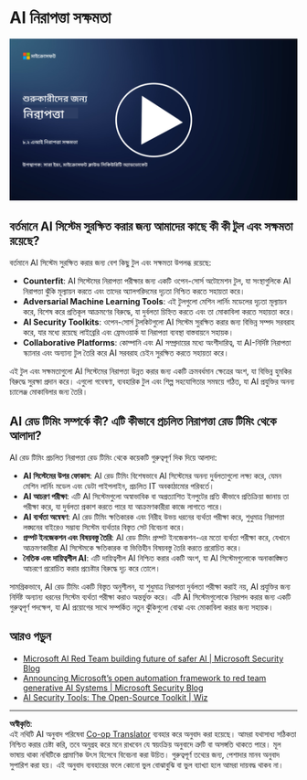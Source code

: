 <!--
CO_OP_TRANSLATOR_METADATA:
{
  "original_hash": "b6bb7175672298d1e2f73ba7e0006f95",
  "translation_date": "2025-09-03T21:34:42+00:00",
  "source_file": "8.2 AI security capabilities.md",
  "language_code": "bn"
}
-->
# AI নিরাপত্তা সক্ষমতা

[![ভিডিও দেখুন](../../translated_images/8-2_placeholder.bc988ce5dff1726a8b6f8c00b1250865ca23d02aa5cb11fb879ed1194702c99a.bn.png)](https://learn-video.azurefd.net/vod/player?id=e0a6f844-d884-4f76-99bd-4ce9f7f73d22)

## বর্তমানে AI সিস্টেম সুরক্ষিত করার জন্য আমাদের কাছে কী কী টুল এবং সক্ষমতা রয়েছে?

বর্তমানে AI সিস্টেম সুরক্ষিত করার জন্য বেশ কিছু টুল এবং সক্ষমতা উপলব্ধ রয়েছে:

-   **Counterfit**: AI সিস্টেমের নিরাপত্তা পরীক্ষার জন্য একটি ওপেন-সোর্স অটোমেশন টুল, যা সংস্থাগুলিকে AI নিরাপত্তা ঝুঁকি মূল্যায়ন করতে এবং তাদের অ্যালগরিদমের দৃঢ়তা নিশ্চিত করতে সহায়তা করে।
-   **Adversarial Machine Learning Tools**: এই টুলগুলো মেশিন লার্নিং মডেলের দৃঢ়তা মূল্যায়ন করে, বিশেষ করে প্রতিকূল আক্রমণের বিরুদ্ধে, যা দুর্বলতা চিহ্নিত করতে এবং তা মোকাবিলা করতে সহায়তা করে।
-   **AI Security Toolkits**: ওপেন-সোর্স টুলকিটগুলো AI সিস্টেম সুরক্ষিত করার জন্য বিভিন্ন সম্পদ সরবরাহ করে, যার মধ্যে রয়েছে লাইব্রেরি এবং ফ্রেমওয়ার্ক যা নিরাপত্তা ব্যবস্থা বাস্তবায়নে সহায়ক।
-   **Collaborative Platforms**: কোম্পানি এবং AI সম্প্রদায়ের মধ্যে অংশীদারিত্ব, যা AI-নির্দিষ্ট নিরাপত্তা স্ক্যানার এবং অন্যান্য টুল তৈরি করে AI সরবরাহ চেইন সুরক্ষিত করতে সহায়তা করে।

এই টুল এবং সক্ষমতাগুলো AI সিস্টেমের নিরাপত্তা উন্নত করার জন্য একটি ক্রমবর্ধমান ক্ষেত্রের অংশ, যা বিভিন্ন হুমকির বিরুদ্ধে সুরক্ষা প্রদান করে। এগুলো গবেষণা, ব্যবহারিক টুল এবং শিল্প সহযোগিতার সমন্বয়ে গঠিত, যা AI প্রযুক্তির অনন্য চ্যালেঞ্জ মোকাবিলার জন্য তৈরি।

## AI রেড টিমিং সম্পর্কে কী? এটি কীভাবে প্রচলিত নিরাপত্তা রেড টিমিং থেকে আলাদা?

AI রেড টিমিং প্রচলিত নিরাপত্তা রেড টিমিং থেকে কয়েকটি গুরুত্বপূর্ণ দিক দিয়ে আলাদা:

-   **AI সিস্টেমের উপর ফোকাস**: AI রেড টিমিং বিশেষভাবে AI সিস্টেমের অনন্য দুর্বলতাগুলো লক্ষ্য করে, যেমন মেশিন লার্নিং মডেল এবং ডেটা পাইপলাইন, প্রচলিত IT অবকাঠামোর পরিবর্তে।
-   **AI আচরণ পরীক্ষা**: এটি AI সিস্টেমগুলো অস্বাভাবিক বা অপ্রত্যাশিত ইনপুটের প্রতি কীভাবে প্রতিক্রিয়া জানায় তা পরীক্ষা করে, যা দুর্বলতা প্রকাশ করতে পারে যা আক্রমণকারীরা কাজে লাগাতে পারে।
-   **AI ব্যর্থতা অন্বেষণ**: AI রেড টিমিং ক্ষতিকারক এবং নিরীহ উভয় ধরনের ব্যর্থতা পরীক্ষা করে, শুধুমাত্র নিরাপত্তা লঙ্ঘনের বাইরেও সম্ভাব্য সিস্টেম ব্যর্থতার বিস্তৃত সেট বিবেচনা করে।
-   **প্রম্পট ইনজেকশন এবং বিষয়বস্তু তৈরি**: AI রেড টিমিং প্রম্পট ইনজেকশন-এর মতো ব্যর্থতা পরীক্ষা করে, যেখানে আক্রমণকারীরা AI সিস্টেমকে ক্ষতিকারক বা ভিত্তিহীন বিষয়বস্তু তৈরি করতে প্ররোচিত করে।
-   **নৈতিক এবং দায়িত্বশীল AI**: এটি দায়িত্বশীল AI নিশ্চিত করার একটি অংশ, যা AI সিস্টেমগুলোকে অনাকাঙ্ক্ষিত আচরণে প্ররোচিত করার প্রচেষ্টার বিরুদ্ধে দৃঢ় করে তোলে।

সামগ্রিকভাবে, AI রেড টিমিং একটি বিস্তৃত অনুশীলন, যা শুধুমাত্র নিরাপত্তা দুর্বলতা পরীক্ষা করাই নয়, AI প্রযুক্তির জন্য নির্দিষ্ট অন্যান্য ধরনের সিস্টেম ব্যর্থতা পরীক্ষা করাও অন্তর্ভুক্ত করে। এটি AI সিস্টেমগুলোকে নিরাপদ করার জন্য একটি গুরুত্বপূর্ণ পদক্ষেপ, যা AI প্রয়োগের সাথে সম্পর্কিত নতুন ঝুঁকিগুলো বোঝা এবং মোকাবিলা করার জন্য সহায়ক।

## আরও পড়ুন

 - [Microsoft AI Red Team building future of safer AI | Microsoft Security Blog](https://www.microsoft.com/en-us/security/blog/2023/08/07/microsoft-ai-red-team-building-future-of-safer-ai/?WT.mc_id=academic-96948-sayoung)
 - [Announcing Microsoft’s open automation framework to red team generative AI Systems | Microsoft Security Blog](https://www.microsoft.com/en-us/security/blog/2024/02/22/announcing-microsofts-open-automation-framework-to-red-team-generative-ai-systems/?WT.mc_id=academic-96948-sayoung)
 - [AI Security Tools: The Open-Source Toolkit | Wiz](https://www.wiz.io/academy/ai-security-tools)

---

**অস্বীকৃতি**:  
এই নথিটি AI অনুবাদ পরিষেবা [Co-op Translator](https://github.com/Azure/co-op-translator) ব্যবহার করে অনুবাদ করা হয়েছে। আমরা যথাসাধ্য সঠিকতা নিশ্চিত করার চেষ্টা করি, তবে অনুগ্রহ করে মনে রাখবেন যে স্বয়ংক্রিয় অনুবাদে ত্রুটি বা অসঙ্গতি থাকতে পারে। মূল ভাষায় থাকা নথিটিকে প্রামাণিক উৎস হিসেবে বিবেচনা করা উচিত। গুরুত্বপূর্ণ তথ্যের জন্য, পেশাদার মানব অনুবাদ সুপারিশ করা হয়। এই অনুবাদ ব্যবহারের ফলে কোনো ভুল বোঝাবুঝি বা ভুল ব্যাখ্যা হলে আমরা দায়বদ্ধ থাকব না।